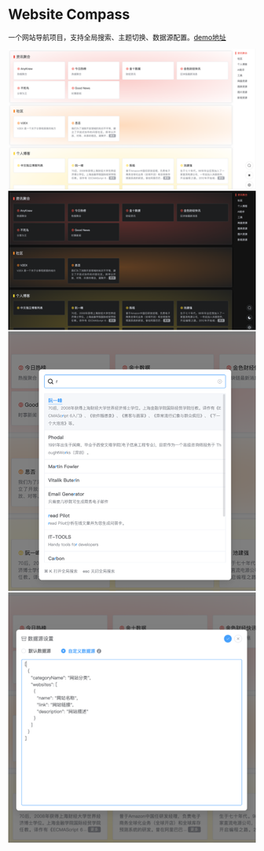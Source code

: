 # Website Compass
一个网站导航项目，支持全局搜索、主题切换、数据源配置。[demo地址](https://dhgo.netlify.app/)

![](./doc/img/homepage.png)
![](./doc/img/homepage_dark.png)
![](./doc/img/search.png)
![](./doc/img/datasource.png)
